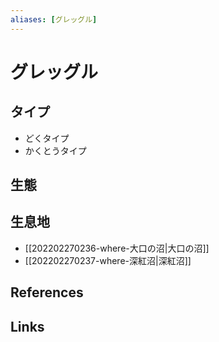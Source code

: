 ```yaml
---
aliases: [グレッグル]
---
```

# グレッグル

## タイプ

- どくタイプ
- かくとうタイプ

## 生態



## 生息地

- [[202202270236-where-大口の沼|大口の沼]]
- [[202202270237-where-深紅沼|深紅沼]]

## References



## Links


